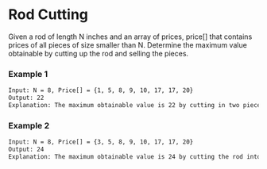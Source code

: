 # Rod Cutting

Given a rod of length N inches and an array of prices, price[] that contains prices of all pieces of size smaller than N. Determine the maximum value obtainable by cutting up the rod and selling the pieces.

### Example 1
```sh
Input: N = 8, Price[] = {1, 5, 8, 9, 10, 17, 17, 20}
Output: 22
Explanation: The maximum obtainable value is 22 by cutting in two pieces of lengths 2 and 6, i.e., 5+17=22.
```

### Example 2
```sh
Input: N = 8, Price[] = {3, 5, 8, 9, 10, 17, 17, 20}
Output: 24
Explanation: The maximum obtainable value is 24 by cutting the rod into 8 pieces of length 1, i.e, 8*3=24. 
```
